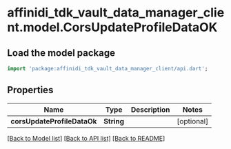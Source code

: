 # affinidi_tdk_vault_data_manager_client.model.CorsUpdateProfileDataOK

## Load the model package

```dart
import 'package:affinidi_tdk_vault_data_manager_client/api.dart';
```

## Properties

| Name                        | Type       | Description | Notes      |
| --------------------------- | ---------- | ----------- | ---------- |
| **corsUpdateProfileDataOk** | **String** |             | [optional] |

[[Back to Model list]](../README.md#documentation-for-models) [[Back to API list]](../README.md#documentation-for-api-endpoints) [[Back to README]](../README.md)
